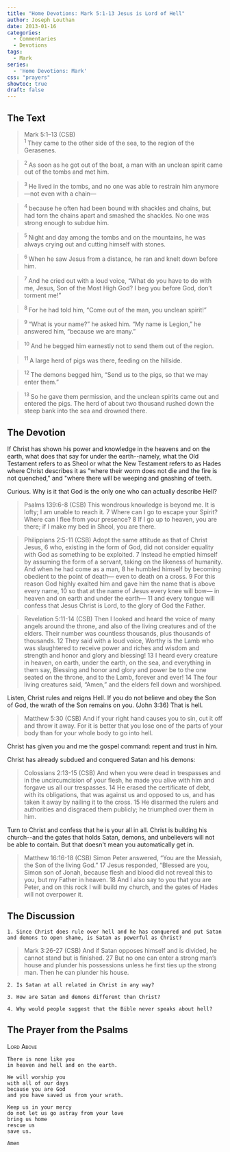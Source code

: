 ```yaml
---
title: "Home Devotions: Mark 5:1-13 Jesus is Lord of Hell"
author: Joseph Louthan
date: 2013-01-16
categories:
  - Commentaries
  - Devotions
tags:
  - Mark
series:
  - 'Home Devotions: Mark'
css: "prayers"
showtoc: true
draft: false
---
```

## The Text

>Mark 5:1–13 (CSB)  
><sup> 1 </sup> They came to the other side of the sea, to the region of the Gerasenes. 

><sup> 2 </sup> As soon as he got out of the boat, a man with an unclean spirit came out of the tombs and met him. 

><sup> 3 </sup> He lived in the tombs, and no one was able to restrain him anymore—not even with a chain—

><sup> 4 </sup> because he often had been bound with shackles and chains, but had torn the chains apart and smashed the shackles. No one was strong enough to subdue him. 

><sup> 5 </sup> Night and day among the tombs and on the mountains, he was always crying out and cutting himself with stones. 

><sup> 6 </sup> When he saw Jesus from a distance, he ran and knelt down before him. 

><sup> 7 </sup> And he cried out with a loud voice, “What do you have to do with me, Jesus, Son of the Most High God? I beg you before God, don’t torment me!” 

><sup> 8 </sup> For he had told him, “Come out of the man, you unclean spirit!” 

><sup> 9 </sup> “What is your name?” he asked him. “My name is Legion,” he answered him, “because we are many.” 

><sup> 10 </sup> And he begged him earnestly not to send them out of the region. 

><sup> 11 </sup> A large herd of pigs was there, feeding on the hillside. 

><sup> 12 </sup> The demons begged him, “Send us to the pigs, so that we may enter them.” 

><sup> 13 </sup> So he gave them permission, and the unclean spirits came out and entered the pigs. The herd of about two thousand rushed down the steep bank into the sea and drowned there.

## The Devotion

If Christ has shown his power and knowledge in the heavens and on the earth, what does that say for under the earth--namely, what the Old Testament refers to as Sheol or what the New Testament refers to as Hades where Christ describes it as "where their worm does not die and the fire is not quenched," and "where there will be weeping and gnashing of teeth.

Curious. Why is it that God is the only one who can actually describe Hell?

>Psalms 139:6-8 (CSB) This wondrous knowledge is beyond me.
It is lofty; I am unable to reach it.
7 Where can I go to escape your Spirit?
Where can I flee from your presence?
8 If I go up to heaven, you are there;
if I make my bed in Sheol, you are there.

>Philippians 2:5-11 (CSB) Adopt the same attitude as that of Christ Jesus,
6 who, existing in the form of God,
did not consider equality with God
as something to be exploited.
7 Instead he emptied himself
by assuming the form of a servant,
taking on the likeness of humanity.
And when he had come as a man,
8 he humbled himself by becoming obedient
to the point of death—
even to death on a cross.
9 For this reason God highly exalted him
and gave him the name
that is above every name,
10 so that at the name of Jesus
every knee will bow—
in heaven and on earth
and under the earth—
11 and every tongue will confess
that Jesus Christ is Lord,
to the glory of God the Father.

>Revelation 5:11-14 (CSB) Then I looked and heard the voice of many angels around the throne, and also of the living creatures and of the elders. Their number was countless thousands, plus thousands of thousands. 12 They said with a loud voice,
Worthy is the Lamb who was slaughtered
to receive power and riches
and wisdom and strength
and honor and glory and blessing!
13 I heard every creature in heaven, on earth, under the earth, on the sea, and everything in them say,
Blessing and honor and glory and power
be to the one seated on the throne,
and to the Lamb, forever and ever!
14 The four living creatures said, “Amen,” and the elders fell down and worshiped.

Listen, Christ rules and reigns Hell. If you do not believe and obey the Son of God, the wrath of the Son remains on you. (John 3:36) That is hell.

>Matthew 5:30 (CSB) And if your right hand causes you to sin, cut it off and throw it away. For it is better that you lose one of the parts of your body than for your whole body to go into hell.

Christ has given you and me the gospel command: repent and trust in him.

Christ has already subdued and conquered Satan and his demons:

>Colossians 2:13-15 (CSB) And when you were dead in trespasses and in the uncircumcision of your flesh, he made you alive with him and forgave us all our trespasses. 14 He erased the certificate of debt, with its obligations, that was against us and opposed to us, and has taken it away by nailing it to the cross. 15 He disarmed the rulers and authorities and disgraced them publicly; he triumphed over them in him.

Turn to Christ and confess that he is your all in all. Christ is building his church--and the gates that holds Satan, demons, and unbelievers will not be able to contain. But that doesn't mean you automatically get in.

>Matthew 16:16-18 (CSB) Simon Peter answered, “You are the Messiah, the Son of the living God.”
17 Jesus responded, “Blessed are you, Simon son of Jonah, because flesh and blood did not reveal this to you, but my Father in heaven. 18 And I also say to you that you are Peter, and on this rock I will build my church, and the gates of Hades will not overpower it.

## The Discussion

```text
1. Since Christ does rule over hell and he has conquered and put Satan and demons to open shame, is Satan as powerful as Christ?
```

>Mark 3:26-27 (CSB) And if Satan opposes himself and is divided, he cannot stand but is finished. 27 But no one can enter a strong man’s house and plunder his possessions unless he first ties up the strong man. Then he can plunder his house.

```text
2. Is Satan at all related in Christ in any way?
```

```text
3. How are Satan and demons different than Christ?
```

```text
4. Why would people suggest that the Bible never speaks about hell?
```

## The Prayer from the Psalms

>

<div style='font-variant: small-caps;'>
Lord Above
</div>

```text
There is none like you
in heaven and hell and on the earth.

We will worship you
with all of our days
because you are God
and you have saved us from your wrath.

Keep us in your mercy
do not let us go astray from your love
bring us home
rescue us
save us.

Amen
```

<div style="page-break-after: always;"></div>

